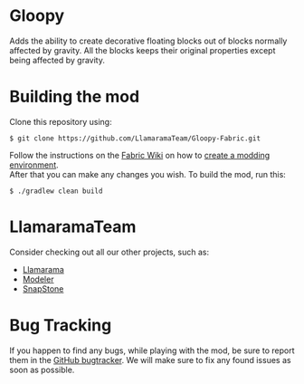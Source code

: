 # Gloopy
Adds the ability to create decorative floating blocks out of blocks normally affected by gravity.
All the blocks keeps their original properties except being affected by gravity.

# Building the mod
Clone this repository using:
```shell
$ git clone https://github.com/LlamaramaTeam/Gloopy-Fabric.git
```

Follow the instructions on the [Fabric Wiki](https://fabricmc.net/wiki) on how to [create a modding environment](https://fabricmc.net/wiki/tutorial:setup).  
After that you can make any changes you wish. To build the mod, run this:

```shell
$ ./gradlew clean build
```

# LlamaramaTeam
Consider checking out all our other projects, such as:
- [Llamarama](https://www.curseforge.com/minecraft/mc-mods/llamarama)
- [Modeler](https://www.curseforge.com/minecraft/mc-mods/modeler)
- [SnapStone](https://www.curseforge.com/minecraft/mc-mods/snapstone)

# Bug Tracking
If you happen to find any bugs, while playing with the mod, be sure to report them in the [GitHub bugtracker](https://github.com/LlamaramaTeam/Gloopy-Fabric/issues).
We will make sure to fix any found issues as soon as possible.